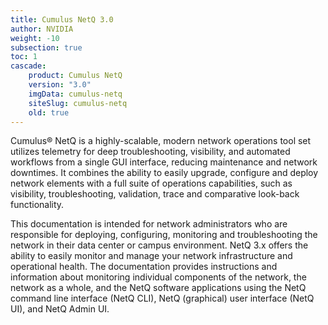 ```yaml
---
title: Cumulus NetQ 3.0
author: NVIDIA
weight: -10
subsection: true
toc: 1
cascade:
    product: Cumulus NetQ
    version: "3.0"
    imgData: cumulus-netq
    siteSlug: cumulus-netq
    old: true
---
```

Cumulus® NetQ is a highly-scalable, modern network operations tool set utilizes telemetry for deep troubleshooting, visibility, and automated workflows from a single GUI interface, reducing maintenance and network downtimes. It combines the ability to easily upgrade, configure and deploy network elements with a full suite of operations capabilities, such as visibility, troubleshooting, validation, trace and comparative look-back functionality.

This documentation is intended for network administrators who are responsible for deploying, configuring, monitoring and troubleshooting the network in their data center or campus environment. NetQ 3.x offers the ability to easily monitor and manage your network infrastructure and operational health. The documentation provides instructions and information about monitoring individual components of the network, the network as a whole, and the NetQ software applications using the NetQ command line interface (NetQ CLI),  NetQ (graphical) user interface (NetQ UI), and NetQ Admin UI.
